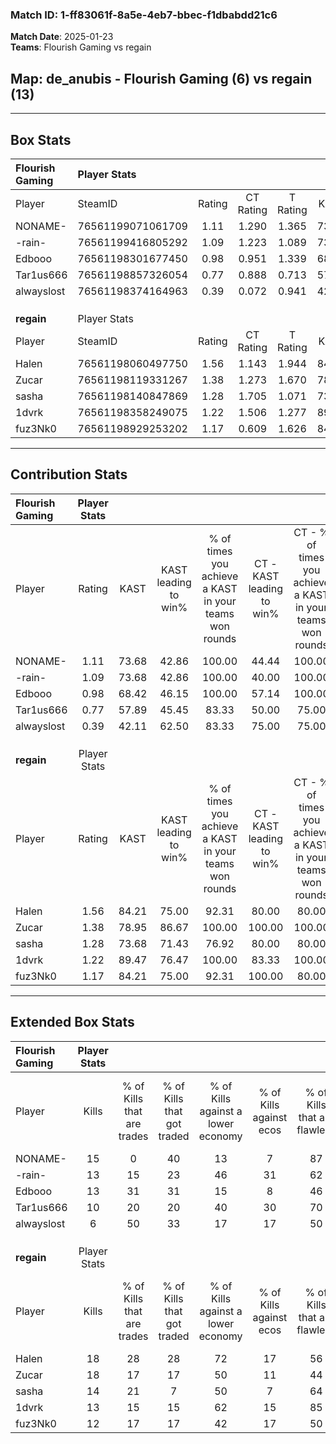 ### Match ID: 1-ff83061f-8a5e-4eb7-bbec-f1dbabdd21c6  
**Match Date**: 2025-01-23  
**Teams**: Flourish Gaming vs regain  

## **Map**: de_anubis - Flourish Gaming (6) vs regain (13)  
---  

## Box Stats  

| **Flourish Gaming** | Player Stats      |        |           |          |       |       |       |         |        |      |     |
| :- | :- | :-: | :-: | :-: | :-: | :-: | :-: | :-: | :-: | :-: | :-: |
| Player              | SteamID           | Rating | CT Rating | T Rating | KAST  |  ADR  | Kills | Assists | Deaths | K/D  | HS% |
| NONAME-             | 76561199071061709 |  1.11  |   1.290   |  1.365   | 73.68 | 81.1  |  15   |    4    |   16   | 0.94 | 73  |
| -rain-              | 76561199416805292 |  1.09  |   1.223   |  1.089   | 73.68 | 93.3  |  13   |    4    |   15   | 0.87 | 30  |
| Edbooo              | 76561198301677450 |  0.98  |   0.951   |  1.339   | 68.42 | 76.9  |  13   |    6    |   16   | 0.81 | 30  |
| Tar1us666           | 76561198857326054 |  0.77  |   0.888   |  0.713   | 57.89 | 68.0  |  10   |    6    |   15   | 0.67 | 30  |
| alwayslost          | 76561198374164963 |  0.39  |   0.072   |  0.941   | 42.11 | 41.5  |   6   |    1    |   14   | 0.43 | 33  |
|                     |                   |        |           |          |       |       |       |         |        |      |     |
|                     |                   |        |           |          |       |       |       |         |        |      |     |
|                     |                   |        |           |          |       |       |       |         |        |      |     |
| **regain**          | Player Stats      |        |           |          |       |       |       |         |        |      |     |
| Player              | SteamID           | Rating | CT Rating | T Rating | KAST  |  ADR  | Kills | Assists | Deaths | K/D  | HS% |
| Halen               | 76561198060497750 |  1.56  |   1.143   |  1.944   | 84.21 | 104.5 |  18   |    8    |   11   | 1.64 | 27  |
| Zucar               | 76561198119331267 |  1.38  |   1.273   |  1.670   | 78.95 | 89.8  |  18   |    6    |   14   | 1.29 | 50  |
| sasha               | 76561198140847869 |  1.28  |   1.705   |  1.071   | 73.68 | 90.5  |  14   |    6    |   10   | 1.40 | 50  |
| 1dvrk               | 76561198358249075 |  1.22  |   1.506   |  1.277   | 89.47 | 70.5  |  13   |    5    |   12   | 1.08 | 15  |
| fuz3Nk0             | 76561198929253202 |  1.17  |   0.609   |  1.626   | 84.21 | 72.7  |  12   |    4    |   11   | 1.09 | 50  |
---  

## Contribution Stats  

| **Flourish Gaming** | Player Stats |       |                      |                                                        |                           |                                                             |                          |                                                            |
| :- | :-: | :-: | :-: | :-: | :-: | :-: | :-: | :-: |
| Player              |    Rating    | KAST  | KAST leading to win% | % of times you achieve a KAST in your teams won rounds | CT - KAST leading to win% | CT - % of times you achieve a KAST in your teams won rounds | T - KAST leading to win% | T - % of times you achieve a KAST in your teams won rounds |
| NONAME-             |     1.11     | 73.68 |        42.86         |                         100.00                         |           44.44           |                           100.00                            |          40.00           |                           100.00                           |
| -rain-              |     1.09     | 73.68 |        42.86         |                         100.00                         |           40.00           |                           100.00                            |          50.00           |                           100.00                           |
| Edbooo              |     0.98     | 68.42 |        46.15         |                         100.00                         |           57.14           |                           100.00                            |          33.33           |                           100.00                           |
| Tar1us666           |     0.77     | 57.89 |        45.45         |                         83.33                          |           50.00           |                            75.00                            |          40.00           |                           100.00                           |
| alwayslost          |     0.39     | 42.11 |        62.50         |                         83.33                          |           75.00           |                            75.00                            |          50.00           |                           100.00                           |
|                     |              |       |                      |                                                        |                           |                                                             |                          |                                                            |
|                     |              |       |                      |                                                        |                           |                                                             |                          |                                                            |
|                     |              |       |                      |                                                        |                           |                                                             |                          |                                                            |
| **regain**          | Player Stats |       |                      |                                                        |                           |                                                             |                          |                                                            |
| Player              |    Rating    | KAST  | KAST leading to win% | % of times you achieve a KAST in your teams won rounds | CT - KAST leading to win% | CT - % of times you achieve a KAST in your teams won rounds | T - KAST leading to win% | T - % of times you achieve a KAST in your teams won rounds |
| Halen               |     1.56     | 84.21 |        75.00         |                         92.31                          |           80.00           |                            80.00                            |          72.73           |                           100.00                           |
| Zucar               |     1.38     | 78.95 |        86.67         |                         100.00                         |          100.00           |                           100.00                            |          80.00           |                           100.00                           |
| sasha               |     1.28     | 73.68 |        71.43         |                         76.92                          |           80.00           |                            80.00                            |          66.67           |                           75.00                            |
| 1dvrk               |     1.22     | 89.47 |        76.47         |                         100.00                         |           83.33           |                           100.00                            |          72.73           |                           100.00                           |
| fuz3Nk0             |     1.17     | 84.21 |        75.00         |                         92.31                          |          100.00           |                            80.00                            |          66.67           |                           100.00                           |
---  

## Extended Box Stats  

| **Flourish Gaming** | Player Stats |                            |                            |                                    |                         |                              |                                 |        |                             |                                     |                          |                               |                            |
| :- | :-: | :-: | :-: | :-: | :-: | :-: | :-: | :-: | :-: | :-: | :-: | :-: | :-: |
| Player              |    Kills     | % of Kills that are trades | % of Kills that got traded | % of Kills against a lower economy | % of Kills against ecos | % of Kills that are flawless | % of Kills that are close duels | Deaths | % of Deaths that get traded | % of Deaths against a lower economy | % of Deaths against ecos | % of Deaths that are flawless | % of Deaths that are close |
| NONAME-             |      15      |             0              |             40             |                 13                 |            7            |              87              |                7                |   16   |             25              |                 13                  |            6             |              69               |             0              |
| -rain-              |      13      |             15             |             23             |                 46                 |           31            |              62              |                8                |   15   |             20              |                  0                  |            0             |              47               |             13             |
| Edbooo              |      13      |             31             |             31             |                 15                 |            8            |              46              |               23                |   16   |             25              |                  6                  |            0             |              69               |             0              |
| Tar1us666           |      10      |             20             |             20             |                 40                 |           30            |              70              |               10                |   15   |             13              |                  7                  |            0             |              67               |             13             |
| alwayslost          |      6       |             50             |             33             |                 17                 |           17            |              50              |               17                |   14   |              0              |                  0                  |            0             |              43               |             7              |
|                     |              |                            |                            |                                    |                         |                              |                                 |        |                             |                                     |                          |                               |                            |
|                     |              |                            |                            |                                    |                         |                              |                                 |        |                             |                                     |                          |                               |                            |
|                     |              |                            |                            |                                    |                         |                              |                                 |        |                             |                                     |                          |                               |                            |
| **regain**          | Player Stats |                            |                            |                                    |                         |                              |                                 |        |                             |                                     |                          |                               |                            |
| Player              |    Kills     | % of Kills that are trades | % of Kills that got traded | % of Kills against a lower economy | % of Kills against ecos | % of Kills that are flawless | % of Kills that are close duels | Deaths | % of Deaths that get traded | % of Deaths against a lower economy | % of Deaths against ecos | % of Deaths that are flawless | % of Deaths that are close |
| Halen               |      18      |             28             |             28             |                 72                 |           17            |              56              |                6                |   11   |             27              |                 45                  |            0             |              55               |             18             |
| Zucar               |      18      |             17             |             17             |                 50                 |           11            |              44              |               11                |   14   |             36              |                 43                  |            7             |              71               |             0              |
| sasha               |      14      |             21             |             7              |                 50                 |            7            |              64              |                0                |   10   |             10              |                 40                  |            10            |              60               |             20             |
| 1dvrk               |      13      |             15             |             15             |                 62                 |           15            |              85              |                8                |   12   |             42              |                 42                  |            0             |              67               |             8              |
| fuz3Nk0             |      12      |             17             |             17             |                 42                 |           17            |              50              |                8                |   11   |             27              |                 36                  |            0             |              55               |             18             |
